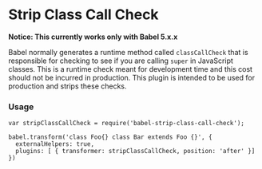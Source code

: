 # Strip Class Call Check

__Notice: This currently works only with Babel 5.x.x__

Babel normally generates a runtime method called `classCallCheck` that is responsible for checking to see if you are calling `super` in JavaScript classes. This is a runtime check meant for development time and this cost should not be incurred in production. This plugin is intended to be used for production and strips these checks.

### Usage

```
var stripClassCallCheck = require('babel-strip-class-call-check');

babel.transform('class Foo{} class Bar extends Foo {}', {
  externalHelpers: true,
  plugins: [ { transformer: stripClassCallCheck, position: 'after' }]
})
```
